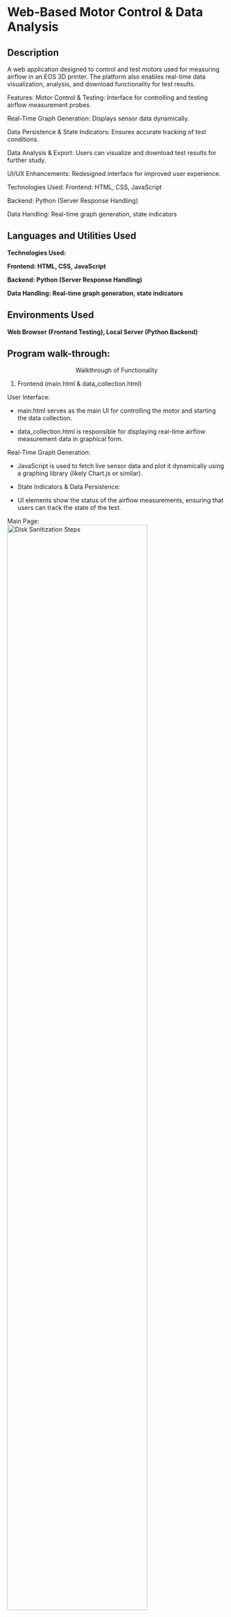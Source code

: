 <h1>Web-Based Motor Control & Data Analysis</h1>

<h2>Description</h2>
A web application designed to control and test motors used for measuring airflow in an EOS 3D printer. The platform also enables real-time data visualization, analysis, and download functionality for test results.

Features:
Motor Control & Testing: Interface for controlling and testing airflow measurement probes.

Real-Time Graph Generation: Displays sensor data dynamically.

Data Persistence & State Indicators: Ensures accurate tracking of test conditions.

Data Analysis & Export: Users can visualize and download test results for further study.

UI/UX Enhancements: Redesigned interface for improved user experience.

Technologies Used:
Frontend: HTML, CSS, JavaScript

Backend: Python (Server Response Handling)

Data Handling: Real-time graph generation, state indicators
<br />


<h2>Languages and Utilities Used</h2>

<b>Technologies Used:

Frontend: HTML, CSS, JavaScript

Backend: Python (Server Response Handling)

Data Handling: Real-time graph generation, state indicators</b>

<h2>Environments Used </h2>
<b>Web Browser (Frontend Testing), Local Server (Python Backend)</b> 

<h2>Program walk-through:</h2>

<p align="center">
Walkthrough of Functionality

  
1. Frontend (main.html & data_collection.html)



User Interface:

- main.html serves as the main UI for controlling the motor and starting the data collection.

- data_collection.html is responsible for displaying real-time airflow measurement data in graphical form.

Real-Time Graph Generation:

- JavaScript is used to fetch live sensor data and plot it dynamically using a graphing library (likely Chart.js or similar).

- State Indicators & Data Persistence:

- UI elements show the status of the airflow measurements, ensuring that users can track the state of the test.

Main Page: <br/>
<img src="https://github.com/IALT1234/Probe-Testing-Page/blob/main/Main%20Page.png" height="80%" width="80%" alt="Disk Sanitization Steps"/>
<br />
Graph and Data Analytics: <br/>
<img src="https://github.com/IALT1234/Probe-Testing-Page/blob/main/Data%20Collection%20and%20analitycs.png" height="80%" width="80%" alt="Disk Sanitization Steps"/>
<br />

2. Backend (app.py)

   
Server Role:

- Written in Python using Flask, the backend manages data collection from the airflow sensors and serves it to the frontend.

- It provides RESTful endpoints to send sensor readings to the JavaScript running in the browser.

Data Analysis & Export:

- The Python backend processes and stores the data.

- It allows users to download collected data in a structured format (CSV or JSON) for further study.
</p>
